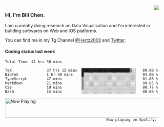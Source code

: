 <img  align="right" src="https://github-readme-stats.vercel.app/api?username=BillChen2k&show_icons=false&count_private=true&hide_title=true">

### Hi, I'm Bill Chen.

I am currently doing research on Data Visualization and I'm interested in building softwares on Web and iOS platforms.

You can find me in my Tg Channel [@Hertz2000](https://t.me/Hertz2000) and [Twitter](https://twitter.com/billchen2k).

#### Coding status last week

<!--START_SECTION:waka-->

```text
Total Time: 41 hrs 38 mins

TeX                37 hrs 12 mins  ██████████████████████▒░░   89.00 %
BibTeX             1 hr 40 mins    █░░░░░░░░░░░░░░░░░░░░░░░░   04.00 %
TypeScript         47 mins         ▒░░░░░░░░░░░░░░░░░░░░░░░░   01.88 %
Markdown           21 mins         ▒░░░░░░░░░░░░░░░░░░░░░░░░   00.85 %
CSS                19 mins         ▒░░░░░░░░░░░░░░░░░░░░░░░░   00.77 %
Bash               15 mins         ░░░░░░░░░░░░░░░░░░░░░░░░░   00.60 %
```

<!--END_SECTION:waka-->


<div>
<a href="https://spotify-now-playing.billchen2k.vercel.app/now-playing?open">
   <img align="right" src="https://spotify-now-playing.billchen2k.vercel.app/now-playing" width="540" height="64" alt="Now Playing">
</a>
</div>

<div>
<p align="right"><code>Now playing on Spotify: </code></p>
</div>

<!--
**BillChen2K/BillChen2K** is a ✨ _special_ ✨ repository because its `README.md` (this file) appears on your GitHub profile.

Here are some ideas to get you started:

- 🔭 I’m currently working on ...
- 🌱 I’m currently learning ...
- 👯 I’m looking to collaborate on ...
- 🤔 I’m looking for help with ...
- 💬 Ask me about ...
- 📫 How to reach me: ...
- 😄 Pronouns: ...
- ⚡ Fun fact: ...
-->
